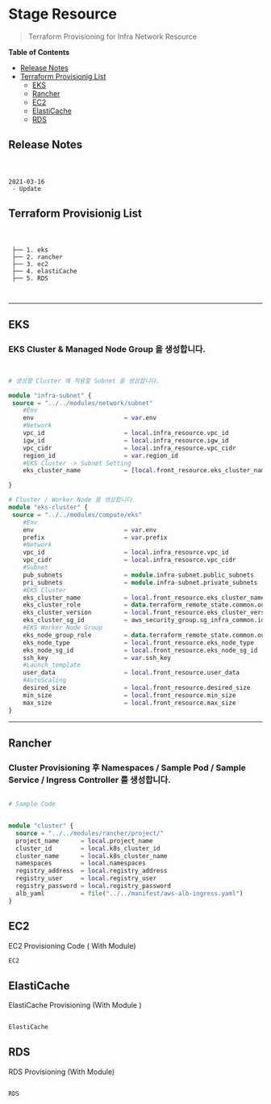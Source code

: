 # Stage Resource 


> Terraform Provisioning for Infra Network Resource


**Table of Contents**  
- [Release Notes](#Release-Notes)
- [Terraform Provisionig List](#Terraform-Provisionig-List)
  - [EKS](#eks)
  - [Rancher](#Rancher)
  - [EC2](#ec2)
  - [ElastiCache](#ElastiCache)
  - [RDS](#RDS)

## Release Notes
#
```

2021-03-16
 - Update

```

## Terraform Provisionig List
#
```

 ├── 1. eks
 ├── 2. rancher
 ├── 3. ec2
 ├── 4. elastiCache
 ├── 5. RDS
 
 
```

---
## EKS

### EKS Cluster & Managed Node Group 을 생성합니다. 
 
```terraform


# 생성할 Cluster 에 적용할 Subnet 을 생성합니다.

module "infra-subnet" {
 source = "../../modules/network/subnet"
    #Env
    env                         = var.env
    #Network
    vpc_id                      = local.infra_resource.vpc_id
    igw_id                      = local.infra_resource.igw_id
    vpc_cidr                    = local.infra_resource.vpc_cidr
    region_id                   = var.region_id
    #EKS Cluster -> Subnet Setting
    eks_cluster_name            = [local.front_resource.eks_cluster_name]

}

# Cluster / Worker Node 를 생성합니다.
module "eks-cluster" {
 source = "../../modules/compute/eks"
    #Env
    env                         = var.env
    prefix                      = var.prefix
    #Network
    vpc_id                      = local.infra_resource.vpc_id
    vpc_cidr                    = local.infra_resource.vpc_cidr
    #Subnet
    pub_subnets                 = module.infra-subnet.public_subnets
    pri_subnets                 = module.infra-subnet.private_subnets
    #EKS Cluster
    eks_cluster_name            = local.front_resource.eks_cluster_name
    eks_cluster_role            = data.terraform_remote_state.common.outputs.eks_cluster_role
    eks_cluster_version         = local.front_resource.eks_cluster_version
    eks_cluster_sg_id           = aws_security_group.sg_infra_common.id
    #EKS Worker Node Group                 
    eks_node_group_role         = data.terraform_remote_state.common.outputs.eks_node_role
    eks_node_type               = local.front_resource.eks_node_type
    eks_node_sg_id              = local.front_resource.eks_node_sg_id
    ssh_key                     = var.ssh_key
    #Launch_template
    user_data                   = local.front_resource.user_data
    #AutoScaling            
    desired_size                = local.front_resource.desired_size
    min_size                    = local.front_resource.min_size
    max_size                    = local.front_resource.max_size
}

```

---
## Rancher

### Cluster Provisioning 후 Namespaces / Sample Pod / Sample Service / Ingress Controller  를 생성합니다.

``` terraform

# Sample Code 


module "cluster" {
  source = "../../modules/rancher/project/"
  project_name      = local.project_name
  cluster_id        = local.k8s_cluster_id
  cluster_name      = local.k8s_cluster_name
  namespaces        = local.namespaces
  registry_address  = local.registry_address
  registry_user     = local.registry_user
  registry_password = local.registry_password
  alb_yaml          = file("../../manifest/aws-alb-ingress.yaml")
}

```


## EC2

EC2 Provisioning Code ( With Module)

```terraform
EC2
```

## ElastiCache

ElastiCache Provisioning (With Module )


```terraform

ElastiCache

```


## RDS
RDS Provisioning (With Module)


```terraform

RDS

```